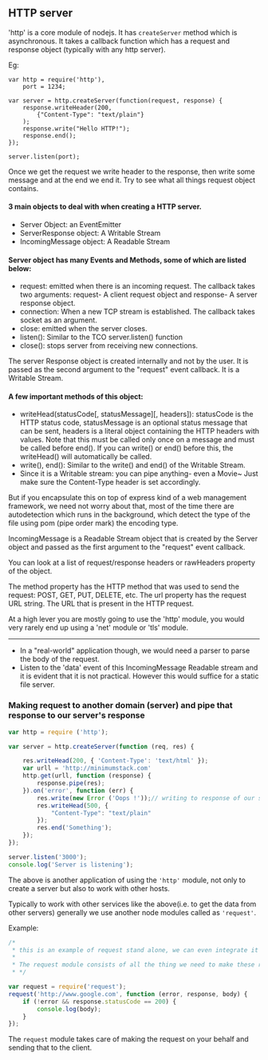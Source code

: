 ## HTTP server

'http' is a core module of nodejs. It has `createServer` method which is asynchronous. It takes a callback function which has a request and response object (typically with any http server).

Eg:

	var http = require('http'),
    	port = 1234;

	var server = http.createServer(function(request, response) {
	    response.writeHeader(200, 
			{"Content-Type": "text/plain"}
		);
	    response.write("Hello HTTP!");
	    response.end();
	});

	server.listen(port);


Once we get the request we write header to the response, then write some message and at the end we end it.
Try to see what all things request object contains.

#### 3 main objects to deal with when creating a HTTP server.
- Server Object: an EventEmitter
- ServerResponse object: A Writable Stream
- IncomingMessage object: A Readable Stream

#### Server object has many Events and Methods, some of which are   listed below:
- request: emitted when there is an incoming request. The callback takes two arguments: request- A client request object and response- A server response object.
- connection: When a new TCP stream is established. The callback takes socket as an argument.
- close: emitted when the server closes.
- listen(): Similar to the TCO server.listen() function
- close(): stops server from receiving new connections.

The server Response object is created internally and not by the user. It is passed as the second argument to the "request" event callback. It is a Writable Stream.

#### A few important methods of this object:

- writeHead(statusCode[, statusMessage][, headers]): statusCode is the HTTP status code, statusMessage is an optional status message that can be sent, headers is a literal object containing the HTTP headers with values. Note that this must be called only once on a message and must be called before end(). If you can write() or end() before this, the writeHead() will automatically be called.
- write(), end(): Similar to the write() and end() of the Writable Stream.
- Since it is a Writable stream: you can pipe anything- even a Movie~ Just make sure the Content-Type header is set accordingly.

But if you encapsulate this on top of express kind of a web management framework, we need not worry about that, most of the time there are autodetection which runs in the background, which detect the type of the file using pom (pipe order mark) the encoding type.

IncomingMessage is a Readable Stream object that is created by the Server object and passed as the first argument to the "request" event callback.

You can look at a list of request/response headers or rawHeaders property of the object.

The method property has the HTTP method that was used to send the request: POST, GET, PUT, DELETE, etc. The url property has the request URL string. The URL that is present in the HTTP request.

At a high lever you are mostly going to use the 'http' module, you would very rarely end up using a 'net' module or 'tls' module.

---------------------------------------------------------------
- In a "real-world" application though, we would need a parser to parse the body of the request.
- Listen to the 'data' event of this IncomingMessage Readable stream and it is evident that it is not practical. However this would suffice for a static file server.


### Making request to another domain (server) and pipe that response to our server's response

```js
var http = require ('http');

var server = http.createServer(function (req, res) {

    res.writeHead(200, { 'Content-Type': 'text/html' });
    var urll = 'http://minimumstack.com'
    http.get(urll, function (response) {
        response.pipe(res);
    }).on('error', function (err) {
        res.write(new Error ('Oops !'));// writing to response of our server, not to the response object sent from the url where we are doing get request
        res.writeHead(500, {
            "Content-Type": "text/plain"
        });
        res.end('Something');
    });
});

server.listen('3000');
console.log('Server is listening');
```

The above is another application of using the `'http'` module, not only to create a server but also to work with other hosts.

Typically to work with other services like the above(i.e. to get the data from other servers) generally we use another node modules called as `'request'`.

Example:

```js
/*
 * this is an example of request stand alone, we can even integrate it with out existing http server
 *
 * The request module consists of all the thing we need to make these request
 * */

var request = require('request');
request('http://www.google.com', function (error, response, body) {
    if (!error && response.statusCode == 200) {
        console.log(body);
    }
});
```

The `request` module takes care of making the request on your behalf and sending that to the client.
